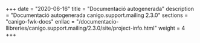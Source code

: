 +++
date        = "2020-06-16"
title       = "Documentació autogenerada"
description = "Documentació autogenerada canigo.support.mailing 2.3.0"
sections    = "canigo-fwk-docs"
enllac		= "/documentacio-llibreries/canigo.support.mailing/2.3.0/site/project-info.html"
weight      = 4
+++
